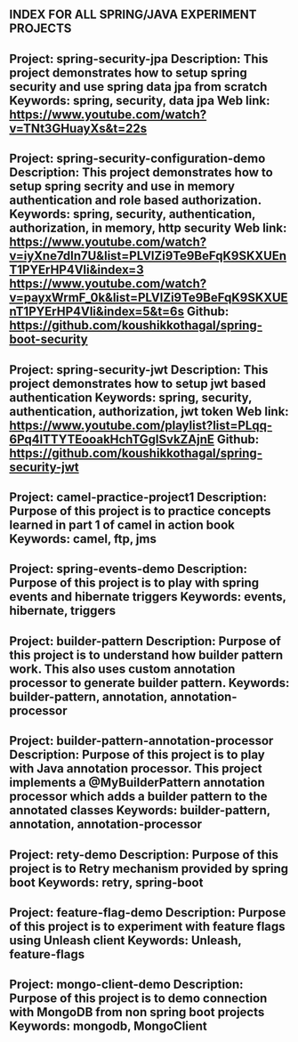 INDEX FOR ALL SPRING/JAVA EXPERIMENT PROJECTS
------------------------------------------------------------------------------------------------
Project: spring-security-jpa
Description: This project demonstrates how to setup spring security and use spring data jpa from scratch
Keywords: spring, security, data jpa
Web link: https://www.youtube.com/watch?v=TNt3GHuayXs&t=22s
------------------------------------------------------------------------------------------------
Project: spring-security-configuration-demo
Description: This project demonstrates how to setup spring secrity and use in memory authentication
and role based authorization.
Keywords: spring, security, authentication, authorization, in memory, http security
Web link: https://www.youtube.com/watch?v=iyXne7dIn7U&list=PLVlZi9Te9BeFqK9SKXUEnT1PYErHP4Vli&index=3
https://www.youtube.com/watch?v=payxWrmF_0k&list=PLVlZi9Te9BeFqK9SKXUEnT1PYErHP4Vli&index=5&t=6s
Github: https://github.com/koushikkothagal/spring-boot-security
-----------------------------------------------------------------------------------------------
Project: spring-security-jwt
Description: This project demonstrates how to setup jwt based authentication
Keywords: spring, security, authentication, authorization, jwt token
Web link: https://www.youtube.com/playlist?list=PLqq-6Pq4lTTYTEooakHchTGglSvkZAjnE
Github: https://github.com/koushikkothagal/spring-security-jwt
-----------------------------------------------------------------------------------------------
Project: camel-practice-project1
Description: Purpose of this project is to practice concepts learned in part 1 of camel in action book
Keywords: camel, ftp, jms
-----------------------------------------------------------------------------------------------
Project: spring-events-demo
Description: Purpose of this project is to play with spring events and hibernate triggers
Keywords: events, hibernate, triggers
-----------------------------------------------------------------------------------------------
Project: builder-pattern
Description: Purpose of this project is to understand how builder pattern work. This also uses
custom annotation processor to generate builder pattern.
Keywords: builder-pattern, annotation, annotation-processor
-----------------------------------------------------------------------------------------------
Project: builder-pattern-annotation-processor
Description: Purpose of this project is to play with Java annotation processor. This project
implements a @MyBuilderPattern annotation processor which adds a builder pattern to the annotated
classes 
Keywords: builder-pattern, annotation, annotation-processor
-----------------------------------------------------------------------------------------------
Project: rety-demo
Description: Purpose of this project is to Retry mechanism provided by spring boot 
Keywords: retry, spring-boot
-----------------------------------------------------------------------------------------------
Project: feature-flag-demo
Description: Purpose of this project is to experiment with feature flags using Unleash client 
Keywords: Unleash, feature-flags
-----------------------------------------------------------------------------------------------
Project: mongo-client-demo
Description: Purpose of this project is to demo connection with MongoDB from non spring boot 
projects
Keywords: mongodb, MongoClient
-----------------------------------------------------------------------------------------------
